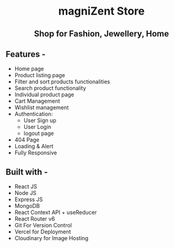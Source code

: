 <div align="center">

# magniZent Store
## Shop for Fashion, Jewellery, Home
</div>


## **Features -**

- Home page
- Product listing page
- Filter and sort products functionalities
- Search product functionality
- Individual product page
- Cart Management
- Wishlist management
- Authentication:
  - User Sign up
  - User Login
  - logout page
- 404 Page
- Loading & Alert
- Fully Responsive

## **Built with -**

- React JS
- Node JS
- Express JS
- MongoDB
- React Context API + useReducer
- React Router v6
- Git For Version Control
- Vercel for Deployment
- Cloudinary for Image Hosting